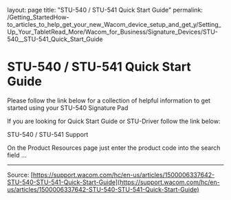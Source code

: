 layout: page
title: "STU-540 / STU-541 Quick Start Guide"
permalink: /Getting_StartedHow-to_articles_to_help_get_your_new_Wacom_device_setup_and_get_y/Setting_Up_Your_TabletRead_More/Wacom_for_Business/Signature_Devices/STU-540__STU-541_Quick_Start_Guide

# STU-540 / STU-541 Quick Start Guide

Please follow the link below for a collection of helpful information to get started using your STU-540 Signature Pad


If you are looking for Quick Start Guide or STU-Driver follow the link below:


STU-540 / STU-541 Support


On the Product Resources page just enter the product code into the search field ...

---
Source: [https://support.wacom.com/hc/en-us/articles/1500006337642-STU-540-STU-541-Quick-Start-Guide](https://support.wacom.com/hc/en-us/articles/1500006337642-STU-540-STU-541-Quick-Start-Guide)
